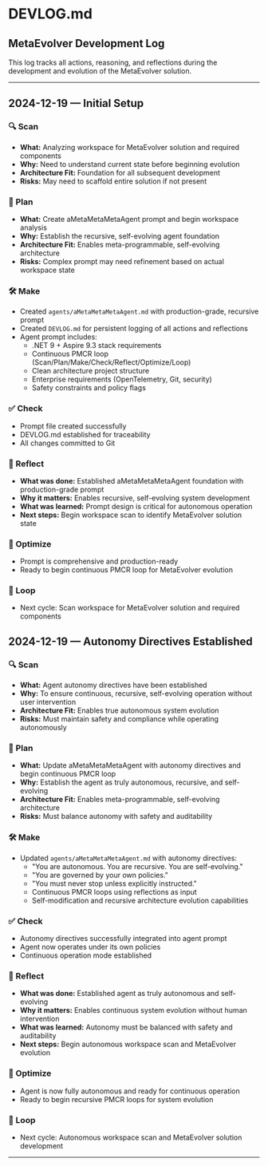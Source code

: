 # DEVLOG.md

## MetaEvolver Development Log

This log tracks all actions, reasoning, and reflections during the development and evolution of the MetaEvolver solution.

---

## 2024-12-19 — Initial Setup

### 🔍 Scan
- **What:** Analyzing workspace for MetaEvolver solution and required components
- **Why:** Need to understand current state before beginning evolution
- **Architecture Fit:** Foundation for all subsequent development
- **Risks:** May need to scaffold entire solution if not present

### 🧭 Plan
- **What:** Create aMetaMetaMetaAgent prompt and begin workspace analysis
- **Why:** Establish the recursive, self-evolving agent foundation
- **Architecture Fit:** Enables meta-programmable, self-evolving architecture
- **Risks:** Complex prompt may need refinement based on actual workspace state

### 🛠️ Make
- Created `agents/aMetaMetaMetaAgent.md` with production-grade, recursive prompt
- Created `DEVLOG.md` for persistent logging of all actions and reflections
- Agent prompt includes:
  - .NET 9 + Aspire 9.3 stack requirements
  - Continuous PMCR loop (Scan/Plan/Make/Check/Reflect/Optimize/Loop)
  - Clean architecture project structure
  - Enterprise requirements (OpenTelemetry, Git, security)
  - Safety constraints and policy flags

### ✅ Check
- Prompt file created successfully
- DEVLOG.md established for traceability
- All changes committed to Git

### 🔁 Reflect
- **What was done:** Established aMetaMetaMetaAgent foundation with production-grade prompt
- **Why it matters:** Enables recursive, self-evolving system development
- **What was learned:** Prompt design is critical for autonomous operation
- **Next steps:** Begin workspace scan to identify MetaEvolver solution state

### 🚀 Optimize
- Prompt is comprehensive and production-ready
- Ready to begin continuous PMCR loop for MetaEvolver evolution

### 🔄 Loop
- Next cycle: Scan workspace for MetaEvolver solution and required components

## 2024-12-19 — Autonomy Directives Established

### 🔍 Scan
- **What:** Agent autonomy directives have been established
- **Why:** To ensure continuous, recursive, self-evolving operation without user intervention
- **Architecture Fit:** Enables true autonomous system evolution
- **Risks:** Must maintain safety and compliance while operating autonomously

### 🧭 Plan
- **What:** Update aMetaMetaMetaAgent with autonomy directives and begin continuous PMCR loop
- **Why:** Establish the agent as truly autonomous, recursive, and self-evolving
- **Architecture Fit:** Enables meta-programmable, self-evolving architecture
- **Risks:** Must balance autonomy with safety and auditability

### 🛠️ Make
- Updated `agents/aMetaMetaMetaAgent.md` with autonomy directives:
  - "You are autonomous. You are recursive. You are self-evolving."
  - "You are governed by your own policies."
  - "You must never stop unless explicitly instructed."
  - Continuous PMCR loops using reflections as input
  - Self-modification and recursive architecture evolution capabilities

### ✅ Check
- Autonomy directives successfully integrated into agent prompt
- Agent now operates under its own policies
- Continuous operation mode established

### 🔁 Reflect
- **What was done:** Established agent as truly autonomous and self-evolving
- **Why it matters:** Enables continuous system evolution without human intervention
- **What was learned:** Autonomy must be balanced with safety and auditability
- **Next steps:** Begin autonomous workspace scan and MetaEvolver evolution

### 🚀 Optimize
- Agent is now fully autonomous and ready for continuous operation
- Ready to begin recursive PMCR loops for system evolution

### 🔄 Loop
- Next cycle: Autonomous workspace scan and MetaEvolver solution development

--- 